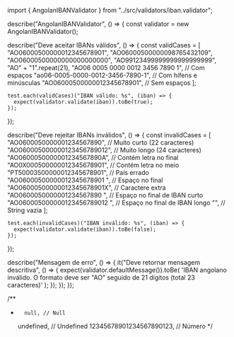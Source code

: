 import { AngolanIBANValidator } from "../src/validators/iban.validator";

describe("AngolanIBANValidator", () => {
  const validator = new AngolanIBANValidator();

  describe("Deve aceitar IBANs válidos", () => {
    const validCases = [
      "AO06000500000012345678901",
      "AO06000500000098765432109",
      "AO06000500000000000000000",
      "AO99123499999999999999999",
      "AO" + "1".repeat(21),
      "AO06 0005 0000 0012 3456 7890 1", // Com espaços
      "ao06-0005-0000-0012-3456-7890-1", // Com hífens e minúsculas
      "AO06000500000012345678901", // Sem espaços
    ];

    test.each(validCases)("IBAN válido: %s", (iban) => {
      expect(validator.validate(iban)).toBe(true);
    });
  });

  describe("Deve rejeitar IBANs inválidos", () => {
    const invalidCases = [
      "AO0600050000001234567890", // Muito curto (22 caracteres)
      "AO060005000000123456789012", // Muito longo (24 caracteres)
      "AO0600050000001234567890A", // Contém letra no final
      "AO0X000500000012345678901", // Contém letra no meio
      "PT50003500000012345678901", // País errado
      "AO06000500000012345678901 ", // Espaço no final
      "AO06000500000012345678901X", // Caractere extra
      "AO0600050000001234567890 ", // Espaço no final de IBAN curto
      "AO060005000000123456789012 ", // Espaço no final de IBAN longo
      "", // String vazia
    ];

    test.each(invalidCases)("IBAN inválido: %s", (iban) => {
      expect(validator.validate(iban)).toBe(false);
    });
  });

  describe("Mensagem de erro", () => {
    it("Deve retornar mensagem descritiva", () => {
      expect(validator.defaultMessage()).toBe(
        'IBAN angolano inválido. O formato deve ser "AO" seguido de 21 dígitos (total 23 caracteres)'
      );
    });
  });
});



/**
 *       null, // Null
      undefined, // Undefined
      12345678901234567890123, // Número
 */